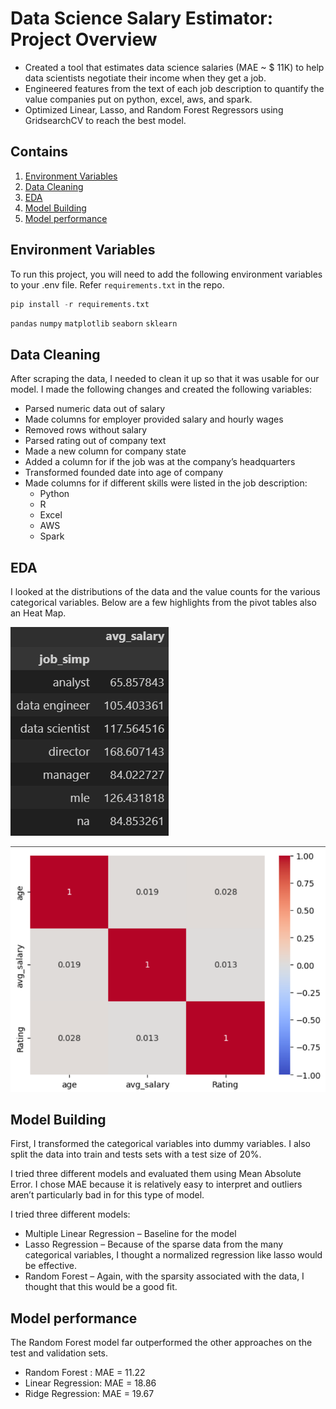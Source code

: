 
# Data Science Salary Estimator: Project Overview
- Created a tool that estimates data science salaries (MAE ~ $ 11K) to help data scientists negotiate their income when they get a job.
- Engineered features from the text of each job description to quantify the value companies put on python, excel, aws, and spark.
- Optimized Linear, Lasso, and Random Forest Regressors using GridsearchCV to reach the best model.

## Contains
1. [Environment Variables](#Environment-Variables)
2. [Data Cleaning](#Data-Cleaning)
3. [EDA](#EDA)
4. [Model Building](#Model-Building)
5. [Model performance](#Model-performance)

## Environment Variables

To run this project, you will need to add the following environment variables to your .env file. Refer `requirements.txt` in the repo.
```python
pip install -r requirements.txt
```
`pandas`
`numpy`
`matplotlib`
`seaborn`
`sklearn` 

## Data Cleaning
After scraping the data, I needed to clean it up so that it was usable for our model. I made the following changes and created the following variables:
- Parsed numeric data out of salary
- Made columns for employer provided salary and hourly wages
- Removed rows without salary
- Parsed rating out of company text
- Made a new column for company state
- Added a column for if the job was at the company’s headquarters
- Transformed founded date into age of company
- Made columns for if different skills were listed in the job description:
    - Python
    - R
    - Excel
    - AWS
    - Spark

## EDA
I looked at the distributions of the data and the value counts for the various categorical variables. Below are a few highlights from the pivot tables also an Heat Map.

![avg_salary.png](https://github.com/gagandeepsingh04/data-scientist-salary-analysis/blob/main/avg_salary.png)

![heat_map.png](https://github.com/gagandeepsingh04/data-scientist-salary-analysis/blob/main/heat_map.png)

## Model Building
First, I transformed the categorical variables into dummy variables. I also split the data into train and tests sets with a test size of 20%.

I tried three different models and evaluated them using Mean Absolute Error. I chose MAE because it is relatively easy to interpret and outliers aren’t particularly bad in for this type of model.

I tried three different models:

- Multiple Linear Regression – Baseline for the model
- Lasso Regression – Because of the sparse data from the many categorical variables, I thought a normalized regression like lasso would be effective.
- Random Forest – Again, with the sparsity associated with the data, I thought that this would be a good fit.


## Model performance
The Random Forest model far outperformed the other approaches on the test and validation sets.

- Random Forest : MAE = 11.22
- Linear Regression: MAE = 18.86
- Ridge Regression: MAE = 19.67
